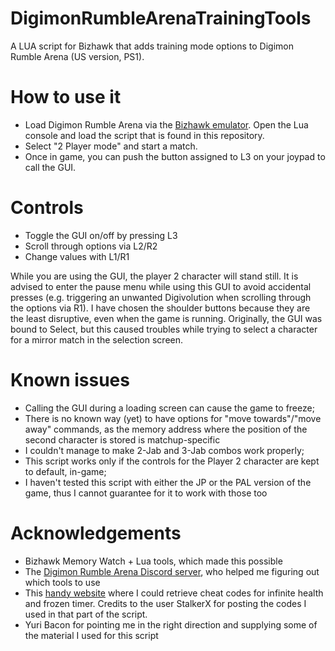 # DigimonRumbleArenaTrainingTools
A LUA script for Bizhawk that adds training mode options to Digimon Rumble Arena (US version, PS1).

# How to use it
* Load Digimon Rumble Arena via the [Bizhawk emulator](http://tasvideos.org/BizHawk.html). Open the Lua console and load the script that is found in this repository.
* Select "2 Player mode" and start a match.
* Once in game, you can push the button assigned to L3 on your joypad to call the GUI. 

# Controls
* Toggle the GUI on/off by pressing L3
* Scroll through options via L2/R2
* Change values with L1/R1

While you are using the GUI, the player 2 character will stand still. It is advised to enter the pause menu while using this GUI to avoid accidental presses (e.g. triggering an unwanted Digivolution when scrolling through the options via R1). I have chosen the shoulder buttons because they are the least disruptive, even when the game is running. Originally, the GUI was bound to Select, but this caused troubles while trying to select a character for a mirror match in the selection screen.

# Known issues
* Calling the GUI during a loading screen can cause the game to freeze;
* There is no known way (yet) to have options for "move towards"/"move away" commands, as the memory address where the position of the second character is stored is matchup-specific
* I couldn't manage to make 2-Jab and 3-Jab combos work properly;
* This script works only if the controls for the Player 2 character are kept to default, in-game;
* I haven't tested this script with either the JP or the PAL version of the game, thus I cannot guarantee for it to work with those too

# Acknowledgements
* Bizhawk Memory Watch + Lua tools, which made this possible
* The [Digimon Rumble Arena Discord server](https://discord.gg/DTpRqwd), who helped me figuring out which tools to use
* This [handy website](http://bsfree.shadowflareindustries.com/index.php?s=1&d=8&g=8415&c=20939) where I could retrieve cheat codes for infinite health and frozen timer. Credits to the user StalkerX for posting the codes I used in that part of the script.
* Yuri Bacon for pointing me in the right direction and supplying some of the material I used for this script
